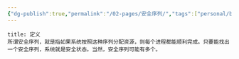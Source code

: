 ```yaml
---
{"dg-publish":true,"permalink":"/02-pages/安全序列/","tags":["personal/blog","os/process"]}
---
```


```ad-info
title: 定义
所谓安全序列，就是指如果系统按照这种序列分配资源，则每个进程都能顺利完成。只要能找出一个安全序列，系统就是安全状态。当然，安全序列可能有多个。
```

